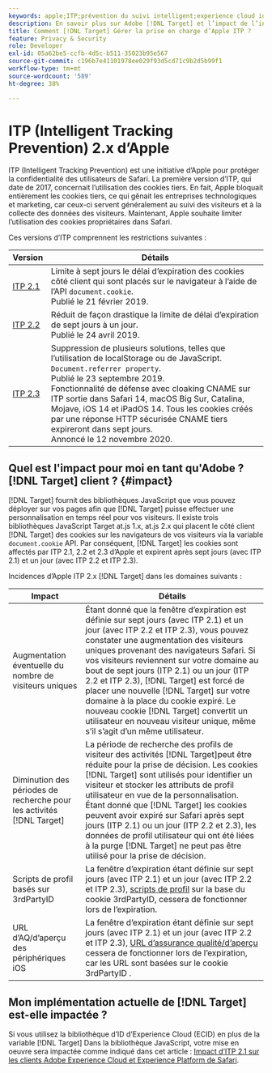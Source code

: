 ```yaml
---
keywords: apple;ITP;prévention du suivi intelligent;experience cloud id;ecid;itp
description: En savoir plus sur Adobe [!DNL Target] et l’impact de l’initiative ITP (Intelligent Tracking Prevention) d’Apple, qui vise à protéger la confidentialité des utilisateurs de Safari.
title: Comment [!DNL Target] Gérer la prise en charge d’Apple ITP ?
feature: Privacy & Security
role: Developer
exl-id: 05a62be5-ccfb-4d5c-b511-35023b95e567
source-git-commit: c196b7e41101978ee029f93d5cd71c9b2d5b99f1
workflow-type: tm+mt
source-wordcount: '589'
ht-degree: 38%

---
```


# ITP (Intelligent Tracking Prevention) 2.x d’Apple

ITP (Intelligent Tracking Prevention) est une initiative d’Apple pour protéger la confidentialité des utilisateurs de Safari. La première version d’ITP, qui date de 2017, concernait l’utilisation des cookies tiers. En fait, Apple bloquait entièrement les cookies tiers, ce qui gênait les entreprises technologiques et marketing, car ceux-ci servent généralement au suivi des visiteurs et à la collecte des données des visiteurs. Maintenant, Apple souhaite limiter l’utilisation des cookies propriétaires dans Safari.

Ces versions d’ITP comprennent les restrictions suivantes :

| Version | Détails |
| --- | --- |
| [ITP 2.1](https://webkit.org/blog/8613/intelligent-tracking-prevention-2-1/) | Limite à sept jours le délai d’expiration des cookies côté client qui sont placés sur le navigateur à l’aide de l’API `document.cookie`.<br>Publié le 21 février 2019. |
| [ITP 2.2](https://webkit.org/blog/8828/intelligent-tracking-prevention-2-2/) | Réduit de façon drastique la limite de délai d’expiration de sept jours à un jour.<br>Publié le 24 avril 2019. |
| [ITP 2.3](https://webkit.org/blog/9521/intelligent-tracking-prevention-2-3/) | Suppression de plusieurs solutions, telles que l’utilisation de localStorage ou de JavaScript. `Document.referrer property`.<br>Publié le 23 septembre 2019.<br>Fonctionnalité de défense avec cloaking CNAME sur ITP sortie dans Safari 14, macOS Big Sur, Catalina, Mojave, iOS 14 et iPadOS 14. Tous les cookies créés par une réponse HTTP sécurisée CNAME tiers expireront dans sept jours.<br>Annoncé le 12 novembre 2020. |

## Quel est l&#39;impact pour moi en tant qu&#39;Adobe ? [!DNL Target] client ? {#impact}

[!DNL Target] fournit des bibliothèques JavaScript que vous pouvez déployer sur vos pages afin que [!DNL Target] puisse effectuer une personnalisation en temps réel pour vos visiteurs. Il existe trois bibliothèques JavaScript Target at.js 1.x, at.js 2.x qui placent le côté client [!DNL Target] des cookies sur les navigateurs de vos visiteurs via la variable `document.cookie` API. Par conséquent, [!DNL Target] les cookies sont affectés par ITP 2.1, 2.2 et 2.3 d’Apple et expirent après sept jours (avec ITP 2.1) et un jour (avec ITP 2.2 et ITP 2.3).

Incidences d’Apple ITP 2.x [!DNL Target] dans les domaines suivants :

| Impact | Détails |
| --- | --- |
| Augmentation éventuelle du nombre de visiteurs uniques | Étant donné que la fenêtre d’expiration est définie sur sept jours (avec ITP 2.1) et un jour (avec ITP 2.2 et ITP 2.3), vous pouvez constater une augmentation des visiteurs uniques provenant des navigateurs Safari. Si vos visiteurs reviennent sur votre domaine au bout de sept jours (ITP 2.1) ou un jour (ITP 2.2 et ITP 2.3), [!DNL Target] est forcé de placer une nouvelle [!DNL Target] sur votre domaine à la place du cookie expiré. Le nouveau cookie [!DNL Target] convertit un utilisateur en nouveau visiteur unique, même s’il s’agit d’un même utilisateur. |
| Diminution des périodes de recherche pour les activités [!DNL Target] | La période de recherche des profils de visiteur des activités [!DNL Target]peut être réduite pour la prise de décision. Les cookies [!DNL Target] sont utilisés pour identifier un visiteur et stocker les attributs de profil utilisateur en vue de la personnalisation. Étant donné que [!DNL Target] les cookies peuvent avoir expiré sur Safari après sept jours (ITP 2.1) ou un jour (ITP 2.2 et 2.3), les données de profil utilisateur qui ont été liées à la purge [!DNL Target] ne peut pas être utilisé pour la prise de décision. |
| Scripts de profil basés sur 3rdPartyID | La fenêtre d’expiration étant définie sur sept jours (avec ITP 2.1) et un jour (avec ITP 2.2 et ITP 2.3), [scripts de profil](/help/main/c-target/c-visitor-profile/profile-parameters.md) sur la base du cookie 3rdPartyID, cessera de fonctionner lors de l’expiration. |
| URL d’AQ/d’aperçu des périphériques iOS | La fenêtre d’expiration étant définie sur sept jours (avec ITP 2.1) et un jour (avec ITP 2.2 et ITP 2.3), [URL d’assurance qualité/d’aperçu](/help/main/c-activities/c-activity-qa/activity-qa.md) cessera de fonctionner lors de l’expiration, car les URL sont basées sur le cookie 3rdPartyID . |

## Mon implémentation actuelle de [!DNL Target] est-elle impactée ?

Si vous utilisez la bibliothèque d’ID d’Experience Cloud (ECID) en plus de la variable [!DNL Target] Dans la bibliothèque JavaScript, votre mise en oeuvre sera impactée comme indiqué dans cet article : [Impact d’ITP 2.1 sur les clients Adobe Experience Cloud et Experience Platform de Safari](https://medium.com/adobetech/safari-itp-2-1-impact-on-adobe-experience-cloud-customers-9439cecb55ac).
